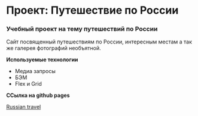 # Проект: Путешествие по России

### Учебный проект на тему путешествий по России
Сайт посвященный путешествиям по России, интересным местам а так же галерея фотографий необъятной.

**Используемые технологии**

* Медиа запросы
* БЭМ
* Flex и Grid

**ССылка на github pages**

[Russian travel](https://despair322.github.io/russian-travel/)
